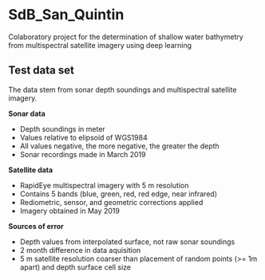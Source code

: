 # SdB_San_Quintin
Colaboratory project for the determination of shallow water bathymetry from multispectral satellite imagery using deep learning

## Test data set
The data stem from sonar depth soundings and multispectral satellite imagery.

__Sonar data__
- Depth soundings in meter
- Values relative to elipsoid of WGS1984
- All values negative, the more negative, the greater the depth
- Sonar recordings made in March 2019

__Satellite data__
- RapidEye multispectral imagery with 5 m resolution
- Contains 5 bands (blue, green, red, red edge, near infrared)
- Rediometric, sensor, and geometric corrections applied
- Imagery obtained in May 2019

__Sources of error__
- Depth values from interpolated surface, not raw sonar soundings
- 2 month difference in data aquisition
- 5 m satellite resolution coarser than placement of random points (>= 1m apart) and depth surface cell size
